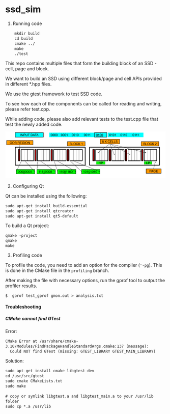 # ssd_sim

1. Running code

```
	mkdir build
	cd build
	cmake ../
	make
	./test
```

This repo contains multiple files that form the building block of an SSD - cell, page and block.

We want to build an SSD using different block/page and cell APIs provided in different \*.hpp files.

We use the gtest framework to test SSD code.

To see how each of the components can be called for reading and writing, please refer test.cpp.

While adding code, please also add relevant tests to the test.cpp file that test the newly added code.

![SSD Layout](fig/SSDSimulatorLayout.png)

2. Configuring Qt

Qt can be installed using the following:

```
sudo apt-get install build-essential
sudo apt-get install qtcreator
sudo apt-get install qt5-default
```

To build a Qt project:

```
qmake -project
qmake
make
```

3. Profiling code

To profile the code, you need to add an option for the compiler (`'-pg`). This is done in the CMake file in the `profiling` branch.

After making the file with necessary options, run the gprof tool to output the profiler results.

```
$  gprof test_gprof gmon.out > analysis.txt
```

#### Troubleshooting
##### CMake cannot find GTest
Error:
```
CMake Error at /usr/share/cmake-3.10/Modules/FindPackageHandleStandardArgs.cmake:137 (message):
  Could NOT find GTest (missing: GTEST_LIBRARY GTEST_MAIN_LIBRARY)
```

Solution:
```
sudo apt-get install cmake libgtest-dev
cd /usr/src/gtest
sudo cmake CMakeLists.txt
sudo make
 
# copy or symlink libgtest.a and libgtest_main.a to your /usr/lib folder
sudo cp *.a /usr/lib
```
